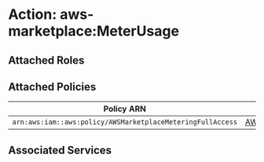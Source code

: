 # Action: aws-marketplace:MeterUsage

## Attached Roles

## Attached Policies

| Policy ARN | Policy Name |
|------------|-------------|
| `arn:aws:iam::aws:policy/AWSMarketplaceMeteringFullAccess` | [AWSMarketplaceMeteringFullAccess](../policies.md#awsmarketplacemeteringfullaccess) |

## Associated Services

